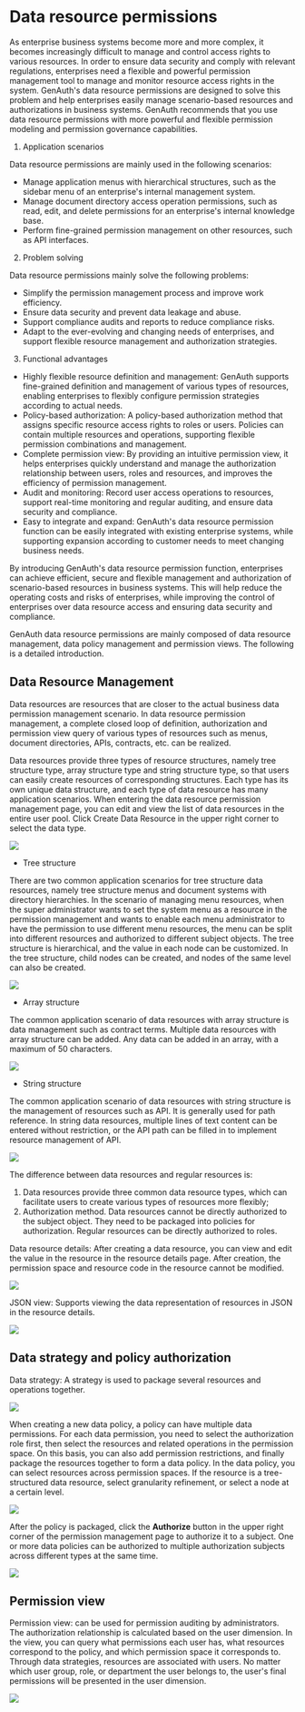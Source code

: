 # Data resource permissions

As enterprise business systems become more and more complex, it becomes increasingly difficult to manage and control access rights to various resources. In order to ensure data security and comply with relevant regulations, enterprises need a flexible and powerful permission management tool to manage and monitor resource access rights in the system. GenAuth's data resource permissions are designed to solve this problem and help enterprises easily manage scenario-based resources and authorizations in business systems. GenAuth recommends that you use data resource permissions with more powerful and flexible permission modeling and permission governance capabilities.

1. Application scenarios

Data resource permissions are mainly used in the following scenarios:

- Manage application menus with hierarchical structures, such as the sidebar menu of an enterprise's internal management system.
- Manage document directory access operation permissions, such as read, edit, and delete permissions for an enterprise's internal knowledge base.
- Perform fine-grained permission management on other resources, such as API interfaces.

2. Problem solving

Data resource permissions mainly solve the following problems:

- Simplify the permission management process and improve work efficiency.
- Ensure data security and prevent data leakage and abuse.
- Support compliance audits and reports to reduce compliance risks.
- Adapt to the ever-evolving and changing needs of enterprises, and support flexible resource management and authorization strategies.

3. Functional advantages

- Highly flexible resource definition and management: GenAuth supports fine-grained definition and management of various types of resources, enabling enterprises to flexibly configure permission strategies according to actual needs.
- Policy-based authorization: A policy-based authorization method that assigns specific resource access rights to roles or users. Policies can contain multiple resources and operations, supporting flexible permission combinations and management.
- Complete permission view: By providing an intuitive permission view, it helps enterprises quickly understand and manage the authorization relationship between users, roles and resources, and improves the efficiency of permission management.
- Audit and monitoring: Record user access operations to resources, support real-time monitoring and regular auditing, and ensure data security and compliance.
- Easy to integrate and expand: GenAuth's data resource permission function can be easily integrated with existing enterprise systems, while supporting expansion according to customer needs to meet changing business needs.

By introducing GenAuth's data resource permission function, enterprises can achieve efficient, secure and flexible management and authorization of scenario-based resources in business systems. This will help reduce the operating costs and risks of enterprises, while improving the control of enterprises over data resource access and ensuring data security and compliance.

GenAuth data resource permissions are mainly composed of data resource management, data policy management and permission views. The following is a detailed introduction.

## Data Resource Management

Data resources are resources that are closer to the actual business data permission management scenario. In data resource permission management, a complete closed loop of definition, authorization and permission view query of various types of resources such as menus, document directories, APIs, contracts, etc. can be realized.

Data resources provide three types of resource structures, namely tree structure type, array structure type and string structure type, so that users can easily create resources of corresponding structures. Each type has its own unique data structure, and each type of data resource has many application scenarios. When entering the data resource permission management page, you can edit and view the list of data resources in the entire user pool. Click Create Data Resource in the upper right corner to select the data type.

![](./images/data-resource-create.png)

- Tree structure

There are two common application scenarios for tree structure data resources, namely tree structure menus and document systems with directory hierarchies. In the scenario of managing menu resources, when the super administrator wants to set the system menu as a resource in the permission management and wants to enable each menu administrator to have the permission to use different menu resources, the menu can be split into different resources and authorized to different subject objects. The tree structure is hierarchical, and the value in each node can be customized. In the tree structure, child nodes can be created, and nodes of the same level can also be created.

![](./images/data-resource-tree.png)

- Array structure

The common application scenario of data resources with array structure is data management such as contract terms. Multiple data resources with array structure can be added. Any data can be added in an array, with a maximum of 50 characters.

![](./images/data-resource-array.png)

- String structure

The common application scenario of data resources with string structure is the management of resources such as API. It is generally used for path reference. In string data resources, multiple lines of text content can be entered without restriction, or the API path can be filled in to implement resource management of API.

![](./images/data-resource-string.png)

The difference between data resources and regular resources is:

1. Data resources provide three common data resource types, which can facilitate users to create various types of resources more flexibly;
2. Authorization method. Data resources cannot be directly authorized to the subject object. They need to be packaged into policies for authorization. Regular resources can be directly authorized to roles.

Data resource details: After creating a data resource, you can view and edit the value in the resource in the resource details page. After creation, the permission space and resource code in the resource cannot be modified.

![](./images/data-resource-detail.png)

JSON view: Supports viewing the data representation of resources in JSON in the resource details.

![](./images/data-resource-JSON.png)

## Data strategy and policy authorization

Data strategy: A strategy is used to package several resources and operations together.

![](./images/data-policy-list.png)

When creating a new data policy, a policy can have multiple data permissions. For each data permission, you need to select the authorization role first, then select the resources and related operations in the permission space. On this basis, you can also add permission restrictions, and finally package the resources together to form a data policy. In the data policy, you can select resources across permission spaces. If the resource is a tree-structured data resource, select granularity refinement, or select a node at a certain level.

![](./images/data-policy-update.png)

After the policy is packaged, click the **Authorize** button in the upper right corner of the permission management page to authorize it to a subject. One or more data policies can be authorized to multiple authorization subjects across different types at the same time.

![](./images/data-policy-authorization.png)

## Permission view

Permission view: can be used for permission auditing by administrators. The authorization relationship is calculated based on the user dimension. In the view, you can query what permissions each user has, what resources correspond to the policy, and which permission space it corresponds to. Through data strategies, resources are associated with users. No matter which user group, role, or department the user belongs to, the user's final permissions will be presented in the user dimension.

![](./images/permission-view.png)
